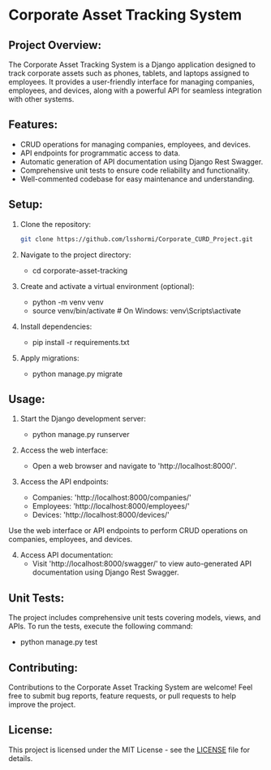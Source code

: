 # Corporate Asset Tracking System

## Project Overview:
The Corporate Asset Tracking System is a Django application designed to track corporate assets such as phones, tablets, and laptops assigned to employees. It provides a user-friendly interface for managing companies, employees, and devices, along with a powerful API for seamless integration with other systems.

## Features:
- CRUD operations for managing companies, employees, and devices.
- API endpoints for programmatic access to data.
- Automatic generation of API documentation using Django Rest Swagger.
- Comprehensive unit tests to ensure code reliability and functionality.
- Well-commented codebase for easy maintenance and understanding.

## Setup:
1. Clone the repository:
   ```bash
   git clone https://github.com/lsshormi/Corporate_CURD_Project.git

2. Navigate to the project directory:
   - cd corporate-asset-tracking

3. Create and activate a virtual environment (optional):
   - python -m venv venv
   - source venv/bin/activate  # On Windows: venv\Scripts\activate

4. Install dependencies:
   - pip install -r requirements.txt

5. Apply migrations:
   - python manage.py migrate

## Usage:
1. Start the Django development server:
   - python manage.py runserver

2. Access the web interface:
   - Open a web browser and navigate to 'http://localhost:8000/'.

3. Access the API endpoints:
   - Companies: 'http://localhost:8000/companies/'
   - Employees: 'http://localhost:8000/employees/'
   - Devices: 'http://localhost:8000/devices/'

Use the web interface or API endpoints to perform CRUD operations on companies, employees, and devices.

4. Access API documentation:
   - Visit 'http://localhost:8000/swagger/' to view auto-generated API documentation using Django Rest Swagger.

## Unit Tests:
The project includes comprehensive unit tests covering models, views, and APIs. To run the tests, execute the following command:
   - python manage.py test

## Contributing:
Contributions to the Corporate Asset Tracking System are welcome! Feel free to submit bug reports, feature requests, or pull requests to help improve the project.

## License:
This project is licensed under the MIT License - see the [LICENSE](LICENSE) file for details.



